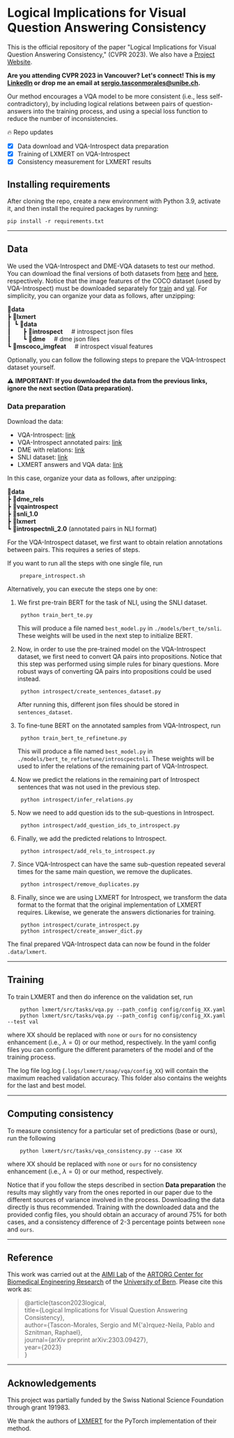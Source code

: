 # Logical Implications for Visual Question Answering Consistency

This is the official repository of the paper "Logical Implications for Visual Question Answering Consistency," (CVPR 2023). We also have a [Project Website](https://sergiotasconmorales.github.io/conferences/cvpr2023.html).

**Are you attending CVPR 2023 in Vancouver? Let's connect! This is my [LinkedIn](https://www.linkedin.com/in/sergio-tascon/) or drop me an email at sergio.tasconmorales@unibe.ch.**


Our method encourages a VQA model to be more consistent (i.e., less self-contradictory), by including logical relations between pairs of question-answers into the training process, and using a special loss function to reduce the number of inconsistencies. 


🔥 Repo updates
- [x] Data download and VQA-Introspect data preparation
- [x] Training of LXMERT on VQA-Introspect
- [x] Consistency measurement for LXMERT results

## Installing requirements
After cloning the repo, create a new environment with Python 3.9, activate it, and then install the required packages by running:

    pip install -r requirements.txt

---

## Data
We used the VQA-Introspect and DME-VQA datasets to test our method. You can download the final versions of both datasets from [here](https://zenodo.org/record/7777878) and [here](https://zenodo.org/record/7777849), respectively. Notice that the image features of the COCO dataset (used by VQA-Introspect) must be downloaded separately for [train](https://nlp.cs.unc.edu/data/lxmert_data/mscoco_imgfeat/train2014_obj36.zip) and [val](https://nlp.cs.unc.edu/data/lxmert_data/mscoco_imgfeat/val2014_obj36.zip). For simplicity, you can organize your data as follows, after unzipping:

**📂data**\
 ┣ **📂lxmert**\
 ┃&nbsp; ┗ **📂data**\
 ┃ &nbsp; &nbsp; &nbsp; ┣ **📂introspect** &nbsp;&nbsp;&nbsp;&nbsp;# introspect json files\
 ┃ &nbsp; &nbsp; &nbsp; ┗ **📂dme** &nbsp;&nbsp;&nbsp;&nbsp;# dme json files\
 ┗ **📂mscoco_imgfeat** &nbsp;&nbsp;&nbsp;&nbsp;# introspect visual features

Optionally, you can follow the following steps to prepare the VQA-Introspect dataset yourself. 

⚠️ **IMPORTANT: If you downloaded the data from the previous links, ignore the next section (Data preparation).**

### Data preparation

Download the data:
- VQA-Introspect: [link](https://msropendata.com/datasets/946d5f57-4e6d-4b12-ae3e-8935d776f539)
- VQA-Introspect annotated pairs: [link](https://drive.google.com/file/d/1-GQzcQ-htuWSjA086JRwHlz06o_f8y8i/view?usp=sharing)
- DME with relations: [link](https://zenodo.org/record/7777849)
- SNLI dataset: [link](https://nlp.stanford.edu/projects/snli/snli_1.0.zip)
- LXMERT answers and VQA data: [link](https://drive.google.com/file/d/1t6OoQ2VOnJwIC53apMh70a6rs2qRcNGE/view?usp=sharing)

In this case, organize your data as follows, after unzipping:

**📂data**\
 ┣ **📂dme_rels**\
 ┣ **📂vqaintrospect**\
 ┣ **📂snli_1.0**\
 ┣ **📂lxmert**\
 ┗ **📂introspectnli_2.0** (annotated pairs in NLI format)

For the VQA-Introspect dataset, we first want to obtain relation annotations between pairs. This requires a series of steps. 

If you want to run all the steps with one single file, run

        prepare_introspect.sh

Alternatively, you can execute the steps one by one:        

1. We first pre-train BERT for the task of NLI, using the SNLI dataset. 

        python train_bert_te.py

   This will produce a file named `best_model.py` in `./models/bert_te/snli`. These weights will be used in the next step to initialize BERT.

2. Now, in order to use the pre-trained model on the VQA-Introspect dataset, we first need to convert QA pairs into propositions. Notice that this step was performed using simple rules for binary questions. More robust ways of converting QA pairs into propositions could be used instead.

        python introspect/create_sentences_dataset.py

   After running this, different json files should be stored in `sentences_dataset`.

3. To fine-tune BERT on the annotated samples from VQA-Introspect, run

        python train_bert_te_refinetune.py

   This will produce a file named `best_model.py` in `./models/bert_te_refinetune/introscpectnli`. These weights will be used to infer the relations of the remaining part of VQA-Introspect.

4. Now we predict the relations in the remaining part of Introspect sentences that was not used in the previous step. 

        python introspect/infer_relations.py

5. Now we need to add question ids to the sub-questions in Introspect.

        python introspect/add_question_ids_to_introspect.py

6. Finally, we add the predicted relations to Introspect.

        python introspect/add_rels_to_introspect.py

7. Since VQA-Introspect can have the same sub-question repeated several times for the same main question, we remove the duplicates. 

        python introspect/remove_duplicates.py

8. Finally, since we are using LXMERT for Introspect, we transform the data format to the format that the original implementation of LXMERT requires. Likewise, we generate the answers dictionaries for training.

        python introspect/curate_introspect.py
        python introspect/create_answer_dict.py

The final prepared VQA-Introspect data can now be found in the folder `.data/lxmert`.

---

## Training

To train LXMERT and then do inference on the validation set, run

        python lxmert/src/tasks/vqa.py --path_config config/config_XX.yaml
        python lxmert/src/tasks/vqa.py --path_config config/config_XX.yaml --test val

where XX should be replaced with `none` or `ours` for no consistency enhancement (i.e., $\lambda=0$) or our method, respectively. In the yaml config files you can configure the different parameters of the model and of the training process.

The log file log.log (`.logs/lxmert/snap/vqa/config_XX`) will contain the maximum reached validation accuracy. This folder also contains the weights for the last and best model. 

---
## Computing consistency

To measure consistency for a particular set of predictions (base or ours), run the following

        python lxmert/src/tasks/vqa_consistency.py --case XX

where XX should be replaced with `none` or `ours` for no consistency enhancement (i.e., $\lambda=0$) or our method, respectively.

Notice that if you follow the steps described in section **Data preparation** the results may slightly vary from the ones reported in our paper due to the different sources of variance involved in the process. Downloading the data directly is thus recommended. Training with the downloaded data and the provided config files, you should obtain an accuracy of around 75% for both cases, and a consistency difference of 2-3 percentage points between `none` and `ours`. 

---

## Reference

This work was carried out at the [AIMI Lab](https://www.artorg.unibe.ch/research/aimi/index_eng.html) of the [ARTORG Center for Biomedical Engineering Research](https://www.artorg.unibe.ch) of the [University of Bern](https://www.unibe.ch/index_eng.html). Please cite this work as:

> @article{tascon2023logical,\
  title={Logical Implications for Visual Question Answering Consistency},\
  author={Tascon-Morales, Sergio and M{\'a}rquez-Neila, Pablo and Sznitman, Raphael},\
  journal={arXiv preprint arXiv:2303.09427},\
  year={2023}\
}

---

## Acknowledgements

This project was partially funded by the Swiss National Science Foundation through grant 191983.

We thank the authors of [LXMERT](https://github.com/airsplay/lxmert) for the PyTorch implementation of their method.

